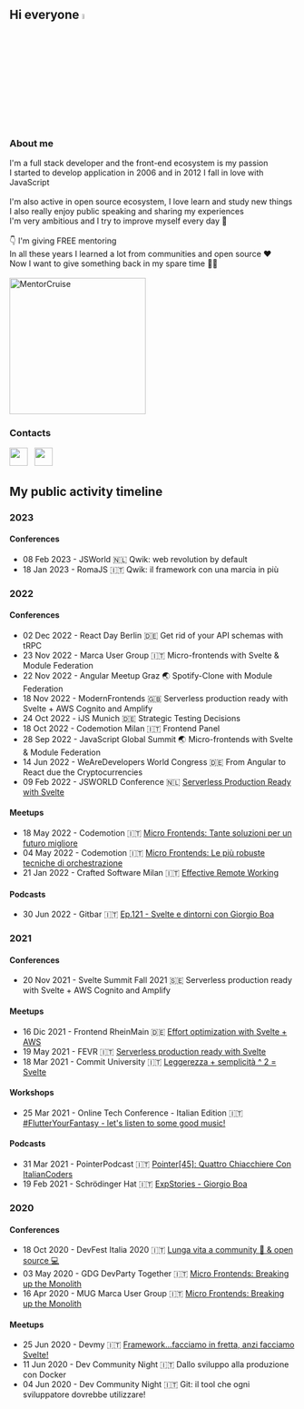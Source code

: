 ## Hi everyone <img src="https://raw.githubusercontent.com/MartinHeinz/MartinHeinz/master/wave.gif" width="5%">

### About me

I'm a full stack developer and the front-end ecosystem is my passion<br>
I started to develop application in 2006 and in 2012 I fall in love with JavaScript<br><br>
I'm also active in open source ecosystem, I love learn and study new things<br>
I also really enjoy public speaking and sharing my experiences<br>
I'm very ambitious and I try to improve myself every day :rocket:<br><br>
👇 I'm giving FREE mentoring<br>
In all these years I learned a lot from communities and open source ❤️<br>
Now I want to give something back in my spare time 💪😊<br><br>
<a href="https://mentorcruise.com/mentor/giorgioboa/"> <img src="https://cdn.mentorcruise.com/img/banner/sky-sm.svg" width="240" alt="MentorCruise"> </a><br>

### Contacts

<p align="left"> 
<a href="https://twitter.com/giorgio_boa" target="_blank" rel="noreferrer"><img src="https://raw.githubusercontent.com/danielcranney/readme-generator/main/public/icons/socials/twitter.svg" width="32" height="32" /></a>
&nbsp; 
<a href="https://it.linkedin.com/in/giorgio-boa" target="_blank" rel="noreferrer"><img src="https://raw.githubusercontent.com/danielcranney/readme-generator/main/public/icons/socials/linkedin.svg" width="32" height="32" /></a>
</p>

<!--
###
 
![My GitHub](https://github-readme-stats.vercel.app/api?theme=dracula&username=gioboa&count_private=true&show_icons=true&custom_title=My+stats&include_all_commits=true)<br>
![Top Langs](https://github-readme-stats.vercel.app/api/top-langs/?theme=dracula&username=gioboa&hide=html,php,css&count_private=true&show_icons=true&layout=compact)
<br><br>
-->
## My public activity timeline

### 2023

#### Conferences

- 08 Feb 2023 - JSWorld 🇳🇱 Qwik: web revolution by default
- 18 Jan 2023 - RomaJS 🇮🇹 Qwik: il framework con una marcia in più

### 2022

#### Conferences

- 02 Dec 2022 - React Day Berlin 🇩🇪 Get rid of your API schemas with tRPC
- 23 Nov 2022 - Marca User Group 🇮🇹 Micro-frontends with Svelte & Module Federation
- 22 Nov 2022 - Angular Meetup Graz 🌏 Spotify-Clone with Module Federation
- 18 Nov 2022 - ModernFrontends 🇬🇧 Serverless production ready with Svelte + AWS Cognito and Amplify
- 24 Oct 2022 - iJS Munich 🇩🇪 Strategic Testing Decisions
- 18 Oct 2022 - Codemotion Milan 🇮🇹 Frontend Panel
- 28 Sep 2022 - JavaScript Global Summit 🌏 Micro-frontends with Svelte & Module Federation
- 14 Jun 2022 - WeAreDevelopers World Congress 🇩🇪 From Angular to React due the Cryptocurrencies
- 09 Feb 2022 - JSWORLD Conference 🇳🇱 [Serverless Production Ready with Svelte](https://youtu.be/i4lEouGQ2z8)

#### Meetups

- 18 May 2022 - Codemotion 🇮🇹 [Micro Frontends: Tante soluzioni per un futuro migliore](https://talks.codemotion.com/micro-frontends-tante-soluzioni-per-un-f)
- 04 May 2022 - Codemotion 🇮🇹 [Micro Frontends: Le più robuste tecniche di orchestrazione](https://talks.codemotion.com/microfronted-le-pi-robuste-tecniche-di-o)
- 21 Jan 2022 - Crafted Software Milan 🇮🇹 [Effective Remote Working](https://www.youtube.com/watch?v=JXtG0ePZpmY)

#### Podcasts

- 30 Jun 2022 - Gitbar 🇮🇹 [Ep.121 - Svelte e dintorni con Giorgio Boa](https://open.spotify.com/episode/7vRTQrhWyVzWSyfjvJO33J)

### 2021

#### Conferences

- 20 Nov 2021 - Svelte Summit Fall 2021 🇸🇪 Serverless production ready with Svelte + AWS Cognito and Amplify

#### Meetups

- 16 Dic 2021 - Frontend RheinMain 🇩🇪 [Effort optimization with Svelte + AWS](https://www.youtube.com/watch?v=j9absknhOmk)
- 19 May 2021 - FEVR 🇮🇹 [Serverless production ready with Svelte](https://www.youtube.com/watch?v=NE64tgpOpZM)
- 18 Mar 2021 - Commit University 🇮🇹 [Leggerezza + semplicità ^ 2 = Svelte](https://youtu.be/7CUSv5L9_Ik?t=1296)

#### Workshops

- 25 Mar 2021 - Online Tech Conference - Italian Edition 🇮🇹 [#FlutterYourFantasy - let's listen to some good music!](https://events.codemotion.com/conferences/online/2021/online-tech-conference-italian-edition-spring/workshops)

#### Podcasts

- 31 Mar 2021 - PointerPodcast 🇮🇹 [Pointer[45]: Quattro Chiacchiere Con ItalianCoders](https://open.spotify.com/episode/4w9OcdDihRBAiol6ZWYLQc)
- 19 Feb 2021 - Schrödinger Hat 🇮🇹 [ExpStories - Giorgio Boa](https://open.spotify.com/episode/0PBIUaWpJMrGEi9Jo9CrXl)

### 2020

#### Conferences

- 18 Oct 2020 - DevFest Italia 2020 🇮🇹 [Lunga vita a community 🥳 & open source 💻](https://www.youtube.com/watch?v=CcYJVAc9S80)
- 03 May 2020 - GDG DevParty Together 🇮🇹 [Micro Frontends: Breaking up the Monolith](https://youtu.be/NevD6AlZP6I?list=PLP7BVzStXmbBykvsvTfjE8U1DDd1JnoqA&t=17396)
- 16 Apr 2020 - MUG Marca User Group 🇮🇹 [Micro Frontends: Breaking up the Monolith](https://www.youtube.com/watch?v=iH3T4DvUIXU)

#### Meetups

- 25 Jun 2020 - Devmy 🇮🇹 [Framework...facciamo in fretta, anzi facciamo Svelte!](https://www.youtube.com/watch?v=VjcxPGMEhBo)
- 11 Jun 2020 - Dev Community Night 🇮🇹 Dallo sviluppo alla produzione con Docker
- 04 Jun 2020 - Dev Community Night 🇮🇹 Git: il tool che ogni sviluppatore dovrebbe utilizzare!
